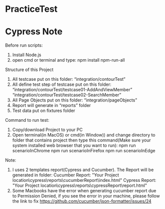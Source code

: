 # PracticeTest
# Cypress Note

Before run scripts:
1. Install Node.js
2. open cmd or terminal and type: 
    npm install npm-run-all

Structure of this Project
1. All testcase put on this folder:
    “integration/contourTest”
2. All define test step of testcase put on this folder:
    “integration/contourTest/testcase01-AddAndViewMember”
    “integration/contourTest/testcase02-SearchMember”
3. All Page Objects put on this folder:
    “integration/pageObjects”
4. Report will generate in
    “reports” folder
5. Test data put on fixtures folder

Command to run test: 
1. Copy/download Project to your PC
2. Open terminal(in MacOS) or cmd(in Window)) and change directory to folder that contains project then type this command(Make sure your system installed web browser that you want to run):
    npm run scenarioInChrome
    npm run scenarioInFirefox
    npm run scenarioInEdge
    
Note: 
1.  I uses 2 templates report(Cypress and Cucumber). The Report will be generated in folder:
    Cucumber Report: "Your Project location\cypress\reports\cucumberReport\index.html"
    Cypress Report: "Your Project location\cypress\reports\cypressReport\report.html"
2.  Some Macbooks have the error when generating cucumber report due to Permission Denied, if you see the error in your machine, please follow the link to fix https://github.com/cucumber/json-formatter/issues/24